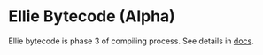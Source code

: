 # Ellie Bytecode (Alpha)
Ellie bytecode is phase 3 of compiling process. See details in [docs](https://docs.ellie-lang.org/byte_code.html).
